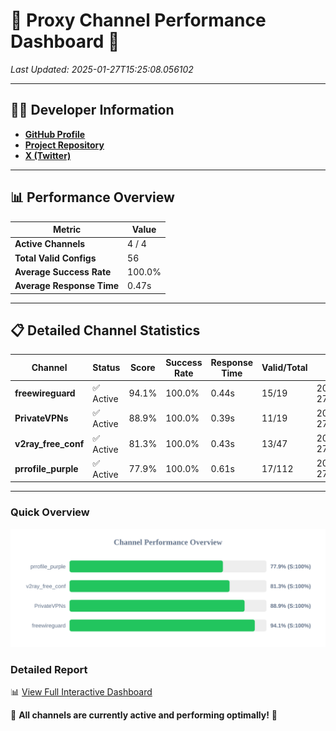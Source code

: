 # 🌟 Proxy Channel Performance Dashboard 🌟

_Last Updated: 2025-01-27T15:25:08.056102_

---

## 👩‍💻 Developer Information

- **[GitHub Profile](https://github.com/4n0nymou3)**  
- **[Project Repository](https://github.com/4n0nymou3/multi-proxy-config-fetcher)**  
- **[X (Twitter)](https://x.com/4n0nymou3)**  

---

## 📊 Performance Overview

| Metric                | Value       |
|-----------------------|-------------|
| **Active Channels**   | 4 / 4       |
| **Total Valid Configs** | 56          |
| **Average Success Rate** | 100.0%      |
| **Average Response Time** | 0.47s       |

---

## 📋 Detailed Channel Statistics

| Channel          | Status     | Score  | Success Rate | Response Time | Valid/Total | Last Success               |
|------------------|------------|--------|--------------|---------------|-------------|----------------------------|
| **freewireguard**  | ✅ Active  | 94.1%  | 100.0% | 0.44s         | 15/19       | 2025-01-27T15:25:08.054382 |
| **PrivateVPNs**  | ✅ Active  | 88.9%  | 100.0% | 0.39s         | 11/19       | 2025-01-27T15:25:07.587425 |
| **v2ray_free_conf**  | ✅ Active  | 81.3%  | 100.0% | 0.43s         | 13/47       | 2025-01-27T15:25:07.166748 |
| **prrofile_purple**  | ✅ Active  | 77.9%  | 100.0% | 0.61s         | 17/112       | 2025-01-27T15:25:06.700979 |

---

### Quick Overview
<div align="center">
  <a href="https://raw.githubusercontent.com/nullluser/NullRepo/refs/heads/main/assets/channel_stats_chart.svg">
    <img src="https://raw.githubusercontent.com/nullluser/NullRepo/refs/heads/main/assets/channel_stats_chart.svg" alt="Source Performance Statistics" width="800">
  </a>
</div>

### Detailed Report
📊 [View Full Interactive Dashboard](https://htmlpreview.github.io/?https://github.com/nullluser/NullRepo/blob/main/assets/performance_report.html)

🎉 **All channels are currently active and performing optimally!** 🎉
